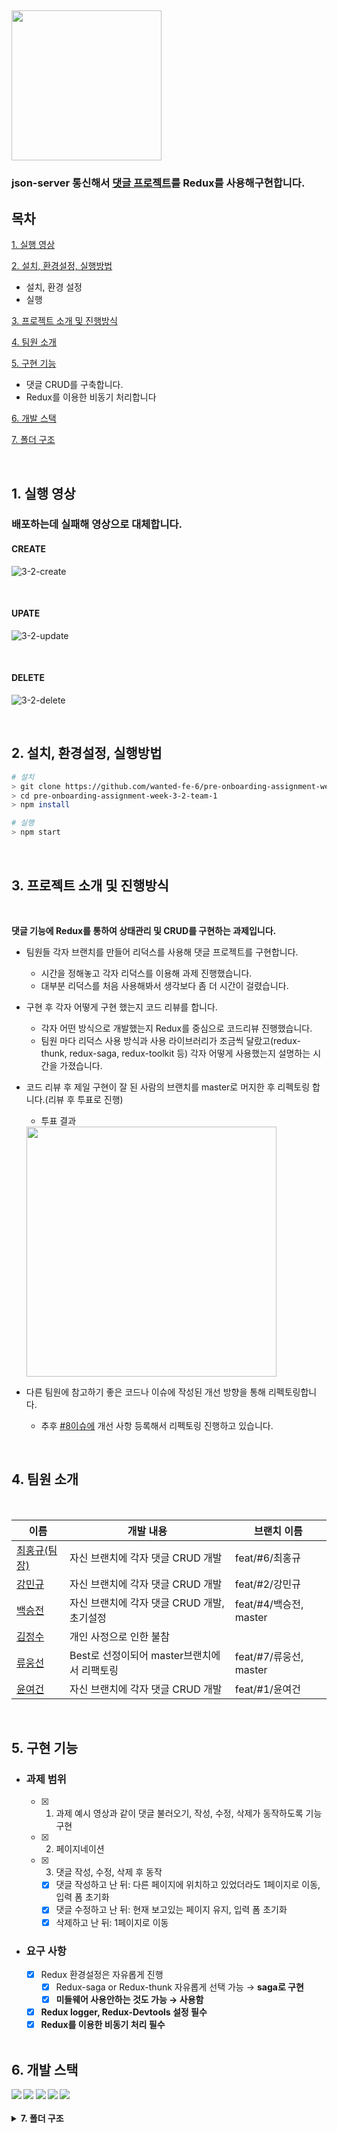 ## <img src='https://user-images.githubusercontent.com/85447054/190890328-ba527a9c-6216-46e9-8e7e-45437174f0f6.png' width='240'/>

### json-server 통신해서 [댓글 프로젝트](https://younuk.notion.site/a8d75feeb90040a1b64bef5944664969)를  Redux를 사용해구현합니다.

## 목차

[1. 실행 영상](#1-실행-영상)

[2. 설치, 환경설정, 실행방법](#2-설치-환경설정-실행방법)

- 설치, 환경 설정
- 실행

[3. 프로젝트 소개 및 진행방식](#3-프로젝트-소개-및-진행방식)

[4. 팀원 소개](#4-팀원-소개)

[5. 구현 기능](#5-구현-기능)

- 댓글 CRUD를 구축합니다.
- Redux를 이용한 비동기 처리합니다 

[6. 개발 스택](#6-개발-스택)

[7. 폴더 구조](#6-개발-스택)

  <br/>
  
## 1. 실행 영상

### 배포하는데 실패해 영상으로 대체합니다.

#### CREATE
![3-2-create](https://user-images.githubusercontent.com/59273135/190939750-ec9a5ab6-9998-42f2-be88-6988c6a921b5.gif)

  <br/>
  
#### UPATE
![3-2-update](https://user-images.githubusercontent.com/59273135/190939762-46d9e91d-a0dc-4190-b7dc-73a513713367.gif)

  <br/>
  
#### DELETE
![3-2-delete](https://user-images.githubusercontent.com/59273135/190939758-2502d466-c436-401c-bb08-4d3e5a51363e.gif)

  <br/>
  
## 2. 설치, 환경설정, 실행방법

```bash
# 설치
> git clone https://github.com/wanted-fe-6/pre-onboarding-assignment-week-3-2-team-1.git
> cd pre-onboarding-assignment-week-3-2-team-1
> npm install

# 실행
> npm start
```
  <br/>
  
## 3. 프로젝트 소개 및 진행방식

  <br/>

  **댓글 기능에 Redux를 통하여 상태관리 및 CRUD를 구현하는 과제입니다.**

  - 팀원들 각자 브랜치를 만들어 리덕스를 사용해 댓글 프로젝트를 구현합니다.
  
    - 시간을 정해놓고 각자 리덕스를 이용해 과제 진행했습니다.
    - 대부분 리덕스를 처음 사용해봐서 생각보다 좀 더 시간이 걸렸습니다.
  
  - 구현 후 각자 어떻게 구현 했는지 코드 리뷰를 합니다.
  
    - 각자 어떤 방식으로 개발했는지 Redux를 중심으로 코드리뷰 진행했습니다.
    - 팀원 마다 리덕스 사용 방식과 사용 라이브러리가 조금씩 달랐고(redux-thunk, redux-saga, redux-toolkit 등) 각자 어떻게 사용했는지 설명하는 시간을 가졌습니다.
  
  - 코드 리뷰 후 제일 구현이 잘 된 사람의 브랜치를 master로 머지한 후 리펙토링 합니다.(리뷰 후 투표로 진행)  
    - 투표 결과
     <img src="https://user-images.githubusercontent.com/77873651/190910947-49d00d18-e06f-4bd1-a68d-199e93a393d7.png"  width="400" />


  
  - 다른 팀원에 참고하기 좋은 코드나 이슈에 작성된 개선 방향을 통해 리펙토링합니다.
    - 추후 [#8이슈에](https://github.com/wanted-fe-6/pre-onboarding-assignment-week-3-2-team-1/issues/8) 개선 사항 등록해서 리펙토링 진행하고 있습니다.
  
  
  
  
  
  <br/>
  
## 4. 팀원 소개

  <br/>

| 이름                                          | 개발 내용                       | 브랜치 이름        |
| --------------------------------------------- | ------------------------------- |-------------- |
| [최홍규(팀장)](https://github.com/gomgun-lab) | 자신 브랜치에 각자 댓글 CRUD 개발 |  feat/#6/최홍규
| [강민규](https://github.com/kagrin97)         | 자신 브랜치에 각자 댓글 CRUD 개발 | feat/#2/강민규
| [백승전](https://github.com/BaikSeungJeon)    | 자신 브랜치에 각자 댓글 CRUD 개발, 초기설정 | feat/#4/백승전, master
| [김정수](https://github.com/sunpl13)          | 개인 사정으로 인한 불참         |   
| [류웅선](https://github.com/unsnruu)          | Best로 선정이되어 master브랜치에서 리팩토링 | feat/#7/류웅선,  master
| [윤여건](https://github.com/kunnyCode)        | 자신 브랜치에 각자 댓글 CRUD 개발 | feat/#1/윤여건

  <br/>
  
## 5. 구현 기능  

- ### 과제 범위

  - [x] 1. 과제 예시 영상과 같이 댓글 불러오기, 작성, 수정, 삭제가 동작하도록 기능 구현

  - [x] 2. 페이지네이션
  - [x] 3. 댓글 작성, 수정, 삭제 후 동작
    - [x] 댓글 작성하고 난 뒤: 다른 페이지에 위치하고 있었더라도 1페이지로 이동, 입력 폼 초기화
    - [x] 댓글 수정하고 난 뒤: 현재 보고있는 페이지 유지, 입력 폼 초기화
    - [x] 삭제하고 난 뒤: 1페이지로 이동  

- ### 요구 사항

  - [x] Redux 환경설정은 자유롭게 진행
    - [x] Redux-saga or Redux-thunk 자유롭게 선택 가능 &rarr; <b>saga로 구현</br>
    - [x] 미들웨어 사용안하는 것도 가능 &rarr; <b>사용함</br>

  - [x] Redux logger, Redux-Devtools 설정 필수
  - [x] Redux를 이용한 비동기 처리 필수
  
  <br/>
  
## 6. 개발 스택  

<div>
<img src="https://img.shields.io/badge/React-61DAFB?style=for-the-badge&logo=react&logoColor=white"/>
<img src="https://img.shields.io/badge/Redux-764ABC?style=for-the-badge&logo=redux&logoColor=white"/>
<img src="https://img.shields.io/badge/Redux saga-999999?style=for-the-badge&logo=reduxsaga&logoColor=white"/>
<img src="https://img.shields.io/badge/JavaScript-F7DF1E?style=for-the-badge&logo=javascript&logoColor=white"/>
<img src="https://img.shields.io/badge/styled components-DB7093?style=for-the-badge&logo=styledcomponents&logoColor=white"/>
</div>  

<br/>
<details>
<summary>  7. 폴더 구조  </summary>
<pre>
📦src
 ┣ 📂api
 ┃ ┗ 📜comment.js
 ┣ 📂components
 ┃ ┣ 📜CommentList.js
 ┃ ┣ 📜Form.js
 ┃ ┣ 📜PageList.js
 ┃ ┗ 📜Skeleton.js
 ┣ 📂containers
 ┃ ┣ 📜CommentListContainer.js
 ┃ ┣ 📜FormContainer.js
 ┃ ┗ 📜PageListContainer.js
 ┣ 📂redux
 ┃ ┣ 📂comment
 ┃ ┃ ┣ 📜saga.js
 ┃ ┃ ┗ 📜slice.js
 ┃ ┣ 📂form
 ┃ ┃ ┣ 📜saga.js
 ┃ ┃ ┗ 📜slice.js
 ┃ ┣ 📂pagination
 ┃ ┃ ┣ 📜saga.js
 ┃ ┃ ┗ 📜slice.js
 ┃ ┗ 📜index.js
 ┣ 📂store
 ┃ ┗ 📜index.js
 ┣ 📂util
 ┃ ┣ 📜async.utill.js
 ┃ ┗ 📜withError.util.js
 ┣ 📜App.js
 ┣ 📜index.js
 ┣ 📜logo.svg
 ┣ 📜reportWebVitals.js
 ┗ 📜setupTests.js
</pre>
</details>

